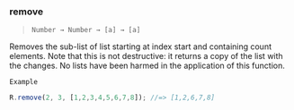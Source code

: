 ### remove

> ```Number → Number → [a] → [a]```

Removes the sub-list of list starting at index start and containing count elements. Note that this is not destructive: it returns a copy of the list with the changes. No lists have been harmed in the application of this function.

`Example`

```js
R.remove(2, 3, [1,2,3,4,5,6,7,8]); //=> [1,2,6,7,8]
```